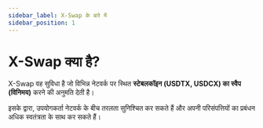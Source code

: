 ```yaml
---
sidebar_label: X-Swap के बारे में
sidebar_position: 1
---
```


# X-Swap क्या है?

X-Swap वह सुविधा है जो विभिन्न नेटवर्क पर स्थित **स्टेबलकॉइन (USDTX, USDCX) का स्वैप (विनिमय)** करने की अनुमति देती है।

इसके द्वारा, उपयोगकर्ता नेटवर्क के बीच तरलता सुनिश्चित कर सकते हैं और अपनी परिसंपत्तियों का प्रबंधन अधिक स्वतंत्रता के साथ कर सकते हैं।